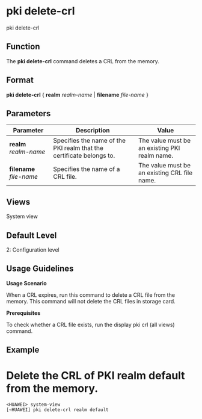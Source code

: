 pki delete-crl
==============

pki delete-crl

Function
--------



The **pki delete-crl** command deletes a CRL from the memory.




Format
------

**pki delete-crl** { **realm** *realm-name* | **filename** *file-name* }


Parameters
----------

| Parameter | Description | Value |
| --- | --- | --- |
| **realm** *realm-name* | Specifies the name of the PKI realm that the certificate belongs to. | The value must be an existing PKI realm name. |
| **filename** *file-name* | Specifies the name of a CRL file. | The value must be an existing CRL file name. |



Views
-----

System view


Default Level
-------------

2: Configuration level


Usage Guidelines
----------------

**Usage Scenario**

When a CRL expires, run this command to delete a CRL file from the memory. This command will not delete the CRL files in storage card.

**Prerequisites**



To check whether a CRL file exists, run the display pki crl (all views) command.




Example
-------

# Delete the CRL of PKI realm default from the memory.
```
<HUAWEI> system-view
[~HUAWEI] pki delete-crl realm default

```